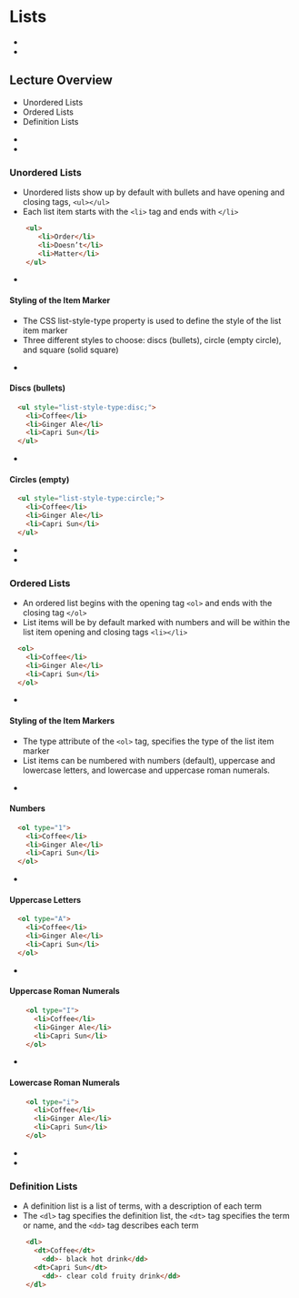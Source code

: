 # Lists


-
-
## Lecture Overview
* Unordered Lists
* Ordered Lists
* Definition Lists


-
-
### Unordered Lists
* Unordered lists show up by default with bullets and have opening and closing tags, `<ul></ul>`
* Each list item starts with the `<li>` tag and ends with `</li>`

```HTML
    <ul>
       <li>Order</li>
       <li>Doesn’t</li>
       <li>Matter</li>
    </ul>
```
-
#### Styling of the Item Marker
* The CSS list-style-type property is used to define the style of the list item marker
* Three different styles to choose: discs (bullets), circle (empty circle), and square (solid square)

-
#### Discs (bullets)
```HTML
  <ul style="list-style-type:disc;">
    <li>Coffee</li>
    <li>Ginger Ale</li>
    <li>Capri Sun</li>
  </ul>
```


-
#### Circles (empty)
```HTML
  <ul style="list-style-type:circle;">
    <li>Coffee</li>
    <li>Ginger Ale</li>
    <li>Capri Sun</li>
  </ul>
```


-
-
### Ordered Lists
* An ordered list begins with the opening tag `<ol>` and ends with the closing tag `</ol>`
* List items will be by default marked with numbers and will be within the  list item opening and closing tags `<li></li>`

```HTML
  <ol>
    <li>Coffee</li>
    <li>Ginger Ale</li>
    <li>Capri Sun</li>
  </ol>
```
-
#### Styling of the Item Markers
* The type attribute of the `<ol>` tag, specifies the type of the list item marker
* List items can be numbered with numbers (default), uppercase and lowercase letters, and lowercase and uppercase roman numerals.


-
#### Numbers
```HTML
  <ol type="1">
    <li>Coffee</li>
    <li>Ginger Ale</li>
    <li>Capri Sun</li>
  </ol>
```


-
#### Uppercase Letters
```HTML
  <ol type="A">
    <li>Coffee</li>
    <li>Ginger Ale</li>
    <li>Capri Sun</li>
  </ol>
```



-
#### Uppercase Roman Numerals
```HTML
    <ol type="I">
      <li>Coffee</li>
      <li>Ginger Ale</li>
      <li>Capri Sun</li>
    </ol>
```


-
#### Lowercase Roman Numerals
```HTML
    <ol type="i">
      <li>Coffee</li>
      <li>Ginger Ale</li>
      <li>Capri Sun</li>
    </ol>
```




-
-
### Definition Lists
* A definition list is a list of terms, with a description of each term
* The `<dl>` tag specifies the definition list, the `<dt>` tag specifies the term or name, and the `<dd>` tag describes each term

```HTML
    <dl>
      <dt>Coffee</dt>
        <dd>- black hot drink</dd>
      <dt>Capri Sun</dt>
        <dd>- clear cold fruity drink</dd>
    </dl>
```
